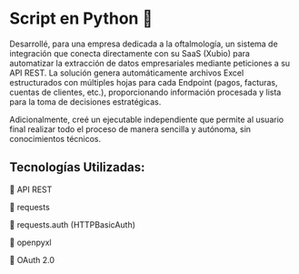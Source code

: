 # **Script en Python 🐍**
Desarrollé, para una empresa dedicada a la oftalmología, un sistema de integración que conecta directamente con su SaaS (Xubio) para automatizar la extracción de datos empresariales mediante peticiones a su API REST. La solución genera automáticamente archivos Excel estructurados con múltiples hojas para cada Endpoint (pagos, facturas, cuentas de clientes, etc.), proporcionando información procesada y lista para la toma de decisiones estratégicas. 

Adicionalmente, creé un ejecutable independiente que permite al usuario final realizar todo el proceso de manera sencilla y autónoma, sin conocimientos técnicos.

## **Tecnologías Utilizadas:**                    

🔹 API REST

🔹 requests

🔹 requests.auth (HTTPBasicAuth)

🔹 openpyxl

🔹 OAuth 2.0
